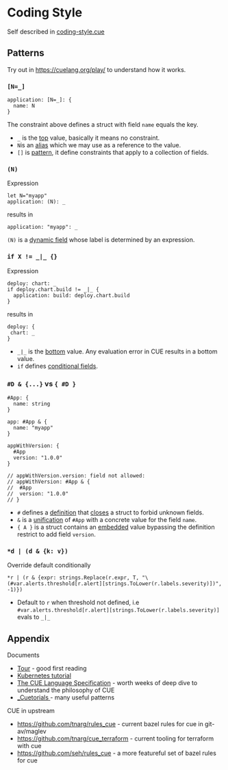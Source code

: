 # Coding Style

Self described in [coding-style.cue](./coding-style.cue)

## Patterns

Try out in <https://cuelang.org/play/> to understand how it works.

### `[N=_]`

```cue
application: [N=_]: {
  name: N
}
```

The constraint above defines a struct with field `name` equals the key.

* `_` is the [top](https://cuelang.org/docs/references/spec/#top) value, basically it means no constraint.
* `N`is an [alias](https://cuelang.org/docs/references/spec/#aliases) which we may use as a reference to the value.
* `[]` is [pattern](https://cuelang.org/docs/references/spec/#pattern-and-default-constraints), it define constraints that apply to a collection of fields.

### `(N)`

Expression

```cue
let N="myapp"
application: (N): _
```

results in

```cue
application: "myapp": _
```

`(N)` is a [dynamic field](https://cuelang.org/docs/references/spec/#dynamic-fields)  whose label is determined by an expression.

### `if X != _|_ {}`

Expression

```cue
deploy: chart: _
if deploy.chart.build != _|_ {
  application: build: deploy.chart.build
}
```

results in

```cue
deploy: {
 chart: _
}
```

* `_|_` is the [bottom](https://cuelang.org/docs/references/spec/#bottom-and-errors) value. Any evaluation error in CUE results in a bottom value.
* `if` defines [conditional fields](https://cuelang.org/docs/tutorials/tour/expressions/conditional/).

### `#D & {...}` vs `{ #D }`

```cue
#App: {
  name: string
}

app: #App & {
  name: "myapp"
}

appWithVersion: {
  #App
  version: "1.0.0"
}

// appWithVersion.version: field not allowed:
// appWithVersion: #App & {
//  #App
//  version: "1.0.0"
// }
```

* `#` defines a [definition](https://cuelang.org/docs/references/spec/#definitions-and-hidden-fields) that [closes](https://cuelang.org/docs/references/spec/#closed-structs) a struct to forbid unknown fields.
* `&` is a [unification](https://cuelang.org/docs/references/spec/#unification) of `#App` with a concrete value for the field `name`.
* `{ A }` is a struct contains an [embedded](https://cuelang.org/docs/references/spec/#embedding) value bypassing the definition restrict to add field `version`.

### `*d | (d & {k: v})`

Override default conditionally

```cue
*r | (r & {expr: strings.Replace(r.expr, T, "\(#var.alerts.threshold[r.alert][strings.ToLower(r.labels.severity)])", -1)})
```

* Default to `r` when threshold not defined, i.e `#var.alerts.threshold[r.alert][strings.ToLower(r.labels.severity)]` evals to `_|_`

## Appendix

Documents

* [Tour](https://cuelang.org/docs/tour/) - good first reading
* [Kubernetes tutorial](https://github.com/cue-lang/cue/tree/master/doc/tutorial/kubernetes)
* [The CUE Language Specification](https://github.com/cue-lang/cue/blob/master/doc/ref/spec.md) - worth weeks of deep dive to understand the philosophy of CUE
* [_Cuetorials
](https://cuetorials.com) - many useful patterns

CUE in upstream

* <https://github.com/tnarg/rules_cue> - current bazel rules for cue in git-av/maglev
* <https://github.com/tnarg/cue_terraform>  - current tooling for terraform with cue
* <https://github.com/seh/rules_cue> - a more featureful set of bazel rules for cue
